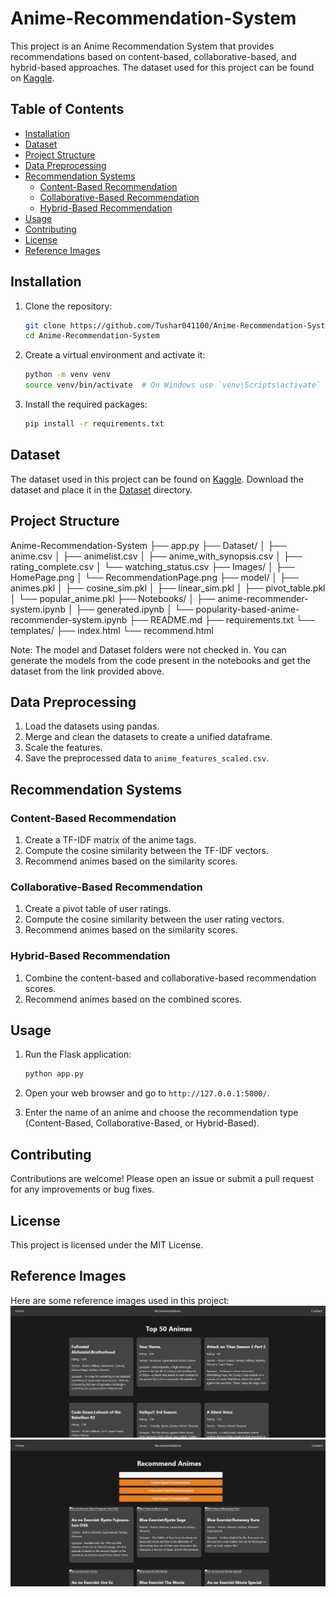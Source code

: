 # Anime-Recommendation-System

This project is an Anime Recommendation System that provides recommendations based on content-based, collaborative-based, and hybrid-based approaches. The dataset used for this project can be found on [Kaggle](https://www.kaggle.com/datasets/hernan4444/anime-recommendation-database-2020).

## Table of Contents
- [Installation](#installation)
- [Dataset](#dataset)
- [Project Structure](#project-structure)
- [Data Preprocessing](#data-preprocessing)
- [Recommendation Systems](#recommendation-systems)
  - [Content-Based Recommendation](#content-based-recommendation)
  - [Collaborative-Based Recommendation](#collaborative-based-recommendation)
  - [Hybrid-Based Recommendation](#hybrid-based-recommendation)
- [Usage](#usage)
- [Contributing](#contributing)
- [License](#license)
- [Reference Images](#reference-images)

## Installation

1. Clone the repository:
    ```sh
    git clone https://github.com/Tushar041100/Anime-Recommendation-System.git
    cd Anime-Recommendation-System
    ```

2. Create a virtual environment and activate it:
    ```sh
    python -m venv venv
    source venv/bin/activate  # On Windows use `venv\Scripts\activate`
    ```

3. Install the required packages:
    ```sh
    pip install -r requirements.txt
    ```

## Dataset

The dataset used in this project can be found on [Kaggle](https://www.kaggle.com/datasets/hernan4444/anime-recommendation-database-2020). Download the dataset and place it in the [Dataset](http://_vscodecontentref_/1) directory.

## Project Structure

Anime-Recommendation-System
├── app.py
├── Dataset/
│   ├── anime.csv
│   ├── animelist.csv
│   ├── anime_with_synopsis.csv
│   ├── rating_complete.csv
│   └── watching_status.csv
├── Images/
│   ├── HomePage.png
│   └── RecommendationPage.png
├── model/
│   ├── animes.pkl
│   ├── cosine_sim.pkl
│   ├── linear_sim.pkl
│   ├── pivot_table.pkl
│   └── popular_anime.pkl
├── Notebooks/
│   ├── anime-recommender-system.ipynb
│   ├── generated.ipynb
│   └── popularity-based-anime-recommender-system.ipynb
├── README.md
├── requirements.txt
└── templates/
    ├── index.html
    └── recommend.html

Note: The model and Dataset folders were not checked in. You can generate the models from the code present in the notebooks and get the dataset from the link provided above.

## Data Preprocessing

1. Load the datasets using pandas.
2. Merge and clean the datasets to create a unified dataframe.
3. Scale the features.
4. Save the preprocessed data to `anime_features_scaled.csv`.

## Recommendation Systems

### Content-Based Recommendation

1. Create a TF-IDF matrix of the anime tags.
2. Compute the cosine similarity between the TF-IDF vectors.
3. Recommend animes based on the similarity scores.

### Collaborative-Based Recommendation

1. Create a pivot table of user ratings.
2. Compute the cosine similarity between the user rating vectors.
3. Recommend animes based on the similarity scores.

### Hybrid-Based Recommendation

1. Combine the content-based and collaborative-based recommendation scores.
2. Recommend animes based on the combined scores.

## Usage

1. Run the Flask application:
    ```sh
    python app.py
    ```

2. Open your web browser and go to `http://127.0.0.1:5000/`.

3. Enter the name of an anime and choose the recommendation type (Content-Based, Collaborative-Based, or Hybrid-Based).

## Contributing

Contributions are welcome! Please open an issue or submit a pull request for any improvements or bug fixes.

## License

This project is licensed under the MIT License.

## Reference Images

Here are some reference images used in this project:
![Home Page](Images/HomePage.png)
![Recommendation Page](Images/RecommendationPage.png)